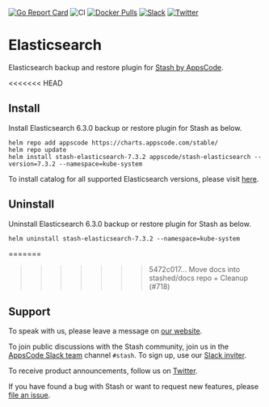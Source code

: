 [![Go Report Card](https://goreportcard.com/badge/stash.appscode.dev/elasticsearch)](https://goreportcard.com/report/stash.appscode.dev/elasticsearch)
![CI](https://github.com/stashed/elasticsearch/workflows/CI/badge.svg)
[![Docker Pulls](https://img.shields.io/docker/pulls/stashed/stash-elasticsearch.svg)](https://hub.docker.com/r/stashed/stash-elasticsearch/)
[![Slack](https://slack.appscode.com/badge.svg)](https://slack.appscode.com)
[![Twitter](https://img.shields.io/twitter/follow/kubestash.svg?style=social&logo=twitter&label=Follow)](https://twitter.com/intent/follow?screen_name=KubeStash)

# Elasticsearch

Elasticsearch backup and restore plugin for [Stash by AppsCode](https://stash.run).

<<<<<<< HEAD
## Install

Install Elasticsearch 6.3.0 backup or restore plugin for Stash as below.

```console
helm repo add appscode https://charts.appscode.com/stable/
helm repo update
helm install stash-elasticsearch-7.3.2 appscode/stash-elasticsearch --version=7.3.2 --namespace=kube-system
```

To install catalog for all supported Elasticsearch versions, please visit [here](https://github.com/stashed/catalog).

## Uninstall

Uninstall Elasticsearch 6.3.0 backup or restore plugin for Stash as below.

```console
helm uninstall stash-elasticsearch-7.3.2 --namespace=kube-system
```

=======
>>>>>>> 5472c017... Move docs into stashed/docs repo + Cleanup (#718)
## Support

To speak with us, please leave a message on [our website](https://appscode.com/contact/).

To join public discussions with the Stash community, join us in the [AppsCode Slack team](https://appscode.slack.com/messages/C8NCX6N23/details/) channel `#stash`. To sign up, use our [Slack inviter](https://slack.appscode.com/).

To receive product announcements, follow us on [Twitter](https://twitter.com/KubeStash).

If you have found a bug with Stash or want to request new features, please [file an issue](https://github.com/stashed/project/issues/new).
